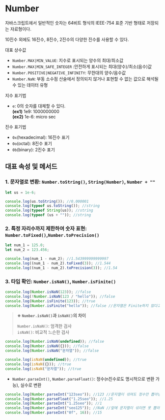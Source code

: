 # Number

자바스크립트에서 일반적인 숫자는 64비트 형식의 IEEE-754 표준 기반 형태로 저장되는 자료형이다.

10진수 외에도 16진수, 8진수, 2진수의 다양한 진수를 사용할 수 있다.

대표 상수값

- `Number.MAX|MIN_VALUE`: 지수로 표시되는 양수의 최대/최소값
- `Number.MAX|MIN_SAFE_INTEGER` :안전하게 표시되는 최대(양수)/최소(음수)값
- `Number.POSITIVE|NEGATIVE_INFINITY`: 무한대의 양수/음수값
- `Number.NaN`: 부동 소수점 산술에서 정의되지 않거나 표현할 수 없는 값으로 해석될 수 있는 데이터 유형

지수 표기법

- `e`: 0의 숫자를 대체할 수 있다.  
  **(ex1)** 1e9: 1000000000  
  **(ex2)** 1e-6: micro sec

진수 표기법

- `0x`(hexadecimal): 16진수 표기
- `0o`(octal): 8진수 표기
- `0b`(binary): 2진수 표기

## 대표 속성 및 메서드

### 1. 문자열로 변환: `Number.toString()`, `String(Number)`, `Number + ""`

```javascript
let us = 1e-6;

console.log(us.toString()); //0.000001
console.log(typeof us.toString()); //string
console.log(typeof String(us)); //string
console.log(typeof (us + "")); //string
```

### 2. 특정 자리수까지 제한하여 숫자 표현: `Number.toFixed()`,`Number.toPrecision()`

```javascript
let num_1 = 125.0;
let num_2 = 123.456;

console.log(num_1 - num_2); //1.543999999999997
console.log((num_1 - num_2).toFixed(3)); //1.544
console.log((num_1 - num_2).toPrecision(3)); //1.54
```

### 3. 타입 확인: `Number.isNaN()`, `Number.isFinite()`

```javascript
console.log(Number.isNaN(123)); //false
console.log(!Number.isNaN(123 / "hello")); //false
console.log(Number.isFinite(123)); //true
console.log(Number.isFinite("hello")); //false //문자열은 Finite하지 않다고 본다.
```

> **※ `Number.isNaN()`과 `isNaN()`의 차이**
>
> `Number.isNaN()`: 엄격한 검사  
> `isNaN()`: 비교적 느슨한 검사

```javascript
console.log(Number.isNaN(undefined)); //false
console.log(Number.isNaN({})); //false
console.log(Number.isNaN("문자열")); //false

console.log(isNaN(undefined)); //true
console.log(isNaN({})); //true
console.log(isNaN("문자열")); //true
```

- `Number.parseInt()`, `Number.parseFloat()`: 정수(n진수로도 명시적으로 변환 가능), 실수로 변환

```javascript
console.log(Number.parseInt("123seo")); //123 //문자열이 섞여도 정수만 뽑아낸다.
console.log(Number.parseFloat("1.25seo")); //1.25
console.log(Number.parseInt("1.25seo")); //1
console.log(Number.parseInt("seo125")); //NaN //앞에 문자열이 섞이면 못 뽑아낸다.
console.log(Number.parseInt("0f", 16)); //15
```
